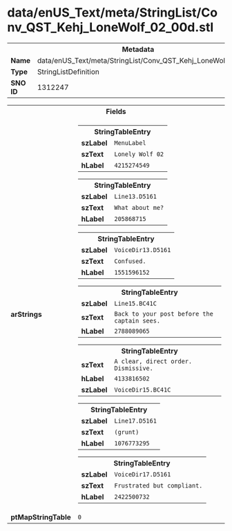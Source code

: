 <h1>data/enUS_Text/meta/StringList/Conv_QST_Kehj_LoneWolf_02_00d.stl</h1><table><tr><th colspan="100%">Metadata</th></tr><tr><td><b>Name</b></td><td>data/enUS_Text/meta/StringList/Conv_QST_Kehj_LoneWolf_02_00d.stl</td></tr><tr><td><b>Type</b></td><td>StringListDefinition</td></tr><tr><td><b>SNO ID</b></td><td>1312247</td></tr></table>

<table><tr><th colspan="100%">Fields</th></tr><tr><td><b>arStrings</b></td><td><table><tr><th colspan="100%">StringTableEntry</th></tr><tr><td><b>szLabel</b></td><td><code>MenuLabel</code></td></tr><tr><td><b>szText</b></td><td><code>Lonely Wolf 02</code></td></tr><tr><td><b>hLabel</b></td><td><code>4215274549</code></td></tr></table>


<table><tr><th colspan="100%">StringTableEntry</th></tr><tr><td><b>szLabel</b></td><td><code>Line13.D5161</code></td></tr><tr><td><b>szText</b></td><td><code>What about me?</code></td></tr><tr><td><b>hLabel</b></td><td><code>205868715</code></td></tr></table>


<table><tr><th colspan="100%">StringTableEntry</th></tr><tr><td><b>szLabel</b></td><td><code>VoiceDir13.D5161</code></td></tr><tr><td><b>szText</b></td><td><code>Confused.</code></td></tr><tr><td><b>hLabel</b></td><td><code>1551596152</code></td></tr></table>


<table><tr><th colspan="100%">StringTableEntry</th></tr><tr><td><b>szLabel</b></td><td><code>Line15.BC41C</code></td></tr><tr><td><b>szText</b></td><td><code>Back to your post before the captain sees.</code></td></tr><tr><td><b>hLabel</b></td><td><code>2788089065</code></td></tr></table>


<table><tr><th colspan="100%">StringTableEntry</th></tr><tr><td><b>szText</b></td><td><code>A clear, direct order. Dismissive.</code></td></tr><tr><td><b>hLabel</b></td><td><code>4133816502</code></td></tr><tr><td><b>szLabel</b></td><td><code>VoiceDir15.BC41C</code></td></tr></table>


<table><tr><th colspan="100%">StringTableEntry</th></tr><tr><td><b>szLabel</b></td><td><code>Line17.D5161</code></td></tr><tr><td><b>szText</b></td><td><code>(grunt)</code></td></tr><tr><td><b>hLabel</b></td><td><code>1076773295</code></td></tr></table>


<table><tr><th colspan="100%">StringTableEntry</th></tr><tr><td><b>szLabel</b></td><td><code>VoiceDir17.D5161</code></td></tr><tr><td><b>szText</b></td><td><code>Frustrated but compliant.</code></td></tr><tr><td><b>hLabel</b></td><td><code>2422500732</code></td></tr></table>


</td></tr><tr><td><b>ptMapStringTable</b></td><td><code>0</code></td></tr></table>

